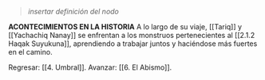 > *insertar definición del nodo*

**ACONTECIMIENTOS EN LA HISTORIA**
A lo largo de su viaje, [[Tariq]] y [[Yachachiq Nanay]] se enfrentan a los monstruos pertenecientes al [[2.1.2 Haqak Suyukuna]], aprendiendo a trabajar juntos y haciéndose más fuertes en el camino.

Regresar: [[4. Umbral]].
Avanzar: [[6. El Abismo]].